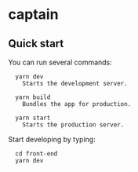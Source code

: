 # captain


## Quick start

You can run several commands:

```
  yarn dev
    Starts the development server.
```

```
  yarn build
    Bundles the app for production.
```

```
  yarn start
    Starts the production server.
```

Start developing by typing:
```
  cd front-end
  yarn dev
```